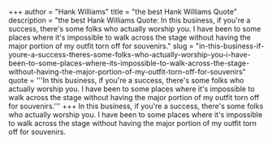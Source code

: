 +++
author = "Hank Williams"
title = "the best Hank Williams Quote"
description = "the best Hank Williams Quote: In this business, if you're a success, there's some folks who actually worship you. I have been to some places where it's impossible to walk across the stage without having the major portion of my outfit torn off for souvenirs."
slug = "in-this-business-if-youre-a-success-theres-some-folks-who-actually-worship-you-i-have-been-to-some-places-where-its-impossible-to-walk-across-the-stage-without-having-the-major-portion-of-my-outfit-torn-off-for-souvenirs"
quote = '''In this business, if you're a success, there's some folks who actually worship you. I have been to some places where it's impossible to walk across the stage without having the major portion of my outfit torn off for souvenirs.'''
+++
In this business, if you're a success, there's some folks who actually worship you. I have been to some places where it's impossible to walk across the stage without having the major portion of my outfit torn off for souvenirs.
